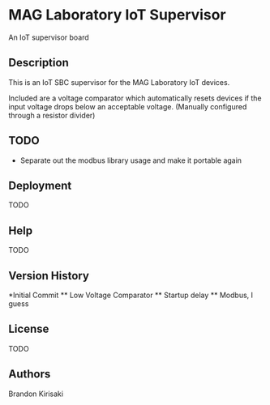 # MAG Laboratory IoT Supervisor
An IoT supervisor board
## Description
This is an IoT SBC supervisor for the MAG Laboratory IoT devices.

Included are a voltage comparator which automatically resets devices if the
input voltage drops below an acceptable voltage.  (Manually configured through
a resistor divider)

## TODO
* Separate out the modbus library usage and make it portable again

## Deployment
TODO

## Help
TODO

## Version History
*Initial Commit
** Low Voltage Comparator
** Startup delay
** Modbus, I guess

## License
TODO

## Authors
Brandon Kirisaki


